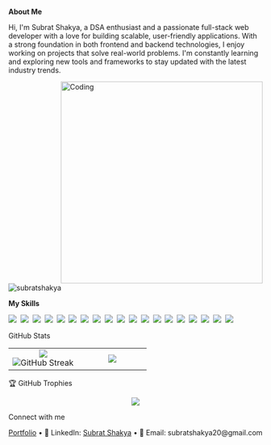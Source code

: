 **About Me**

Hi, I'm Subrat Shakya, a DSA enthusiast and a passionate full-stack web developer with a love for building scalable, user-friendly applications. With a strong foundation in both frontend and backend technologies, I enjoy working on projects that solve real-world problems. I'm constantly learning and exploring new tools and frameworks to stay updated with the latest industry trends.


<img align="right" alt="Coding" width="400" src="https://studentlife.lincoln.ac.uk/files/2021/05/giphy-3.gif">
<p align="left"> <img src="https://komarev.com/ghpvc/?username=subratshakya&label=Profile%20views&color=0e75b6&style=flat" alt="subratshakya" /> </p>

**My Skills**

<img src="https://img.shields.io/badge/C-00599C?logo=c&logoColor=white"> 
<img src="https://img.shields.io/badge/C++-%2300599C.svg?logo=c%2B%2B&logoColor=white"> 
<img src="https://img.shields.io/badge/CSS-1572B6?logo=css3&logoColor=fff"> 
<img src="https://img.shields.io/badge/JSON-000?logo=json&logoColor=fff"> 
<img src="https://img.shields.io/badge/JavaScript-F7DF1E?logo=javascript&logoColor=000"> 
<img src="https://img.shields.io/badge/Java-%23ED8B00.svg?logo=openjdk&logoColor=white"> 
<img src="https://img.shields.io/badge/HTML-%23E34F26.svg?logo=html5&logoColor=white"> 
<img src="https://img.shields.io/badge/Python-3776AB?logo=python&logoColor=fff"> 
<img src="https://img.shields.io/badge/TypeScript-3178C6?logo=typescript&logoColor=fff"> 
<img src="https://img.shields.io/badge/XML-767C52?logo=xml&logoColor=fff"> 
<img src="https://img.shields.io/badge/Bootstrap-7952B3?logo=bootstrap&logoColor=fff"> 
<img src="https://img.shields.io/badge/Node.js-6DA55F?logo=node.js&logoColor=white"> 
<img src="https://img.shields.io/badge/Tailwind%20CSS-%2338B2AC.svg?logo=tailwind-css&logoColor=white"> 
<img src="https://img.shields.io/badge/React-61DAFB?logo=react&logoColor=white"> 
<img src="https://img.shields.io/badge/Vite-646CFF?logo=vite&logoColor=fff"> 
<img src="https://img.shields.io/badge/Vercel-%23000000.svg?logo=vercel&logoColor=white"> 
<img src="https://img.shields.io/badge/MongoDB-%234ea94b.svg?logo=mongodb&logoColor=white"> 
<img src="https://img.shields.io/badge/MySQL-4479A1?logo=mysql&logoColor=fff"> 
<img src="https://img.shields.io/badge/GitHub-%23121011.svg?logo=github&logoColor=white"> 

GitHub Stats
<table><tbody><tr border="none"><td width="50%" align="center"> <img align="center" src="https://readme-stats-fork-mauve.vercel.app/api/?username=subratshakya&theme=dark&show_icons=true&count_private=true"> <br> <img alt="GitHub Streak" src="https://github-readme-streak-stats-five-roan.vercel.app?user=subratshakya&theme=dark"> </td><td width="50%" align="center"> <img align="center" src="https://readme-stats-fork-mauve.vercel.app/api/top-langs/?username=subratshakya&theme=dark&hide_border=false&no-bg=true&no-frame=true&langs_count=6"> </td></tr></tbody></table>
🏆 GitHub Trophies
<p align="center"> <img src="https://github-profile-trophy.vercel.app/?username=subratshakya&theme=darkhub&no-frame=true&no-bg=true&margin-w=15&row=2&column=4" /> </p>
Connect with me
<p align="center"><a href="https://portfolio-woad-kappa-67.vercel.app/">Portfolio</a> • 🔗 LinkedIn: <a href="https://www.linkedin.com/in/subratshakya20" target="_blank">Subrat Shakya</a> • 📧 Email: subratshakya20@gmail.com</p>
